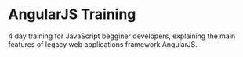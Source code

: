 # AngularJS Training
4 day training for JavaScript begginer developers, explaining the main features of legacy web applications framework AngularJS.
